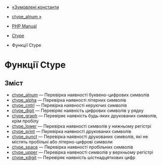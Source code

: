 - [«Зумовлені константи](ctype.constants.md)
- [ctype_alnum »](function.ctype-alnum.md)

- [PHP Manual](index.md)
- [Ctype](book.ctype.md)
- Функції Ctype

# Функції Ctype

## Зміст

- [ctype_alnum](function.ctype-alnum.md) — Перевірка наявності
буквено-цифрових символів
- [ctype_alpha](function.ctype-alpha.md) — Перевірка наявності
літерних символів
- [ctype_cntrl](function.ctype-cntrl.md) — Перевірка наявності
керуючих символів
- [ctype_digit](function.ctype-digit.md) — Перевіряє наявність
цифрових символів у рядку
- [ctype_graph](function.ctype-graph.md) — Перевіряє наявність будь-яких
друкованих символів, крім пробілу
- [ctype_lower](function.ctype-lower.md) — Перевірка наявності
символів у нижньому регістрі
- [ctype_print](function.ctype-print.md) — Перевірка наявності
друкованих символів
- [ctype_punct](function.ctype-punct.md) — Перевірка наявності
друкованих символів, які не містять пробільні або
літерно-цифрові символи
- [ctype_space](function.ctype-space.md) — Перевірка наявності
пробільних символів
- [ctype_upper](function.ctype-upper.md) — Перевірка наявності
символів у верхньому регістрі
- [ctype_xdigit](function.ctype-xdigit.md) — Перевіряє наявність
шістнадцяткових цифр
